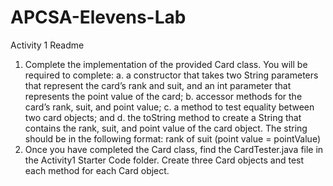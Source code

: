# APCSA-Elevens-Lab
Activity 1 Readme

1. Complete the implementation of the provided Card class. You will be required to complete:
a. a constructor that takes two String parameters that represent the card’s rank and suit, and an int
parameter that represents the point value of the card;
b. accessor methods for the card’s rank, suit, and point value;
c. a method to test equality between two card objects; and
d. the toString method to create a String that contains the rank, suit, and point value of the card
object. The string should be in the following format:
rank of suit (point value = pointValue)
2. Once you have completed the Card class, find the CardTester.java file in the Activity1 Starter
Code folder. Create three Card objects and test each method for each Card object.
